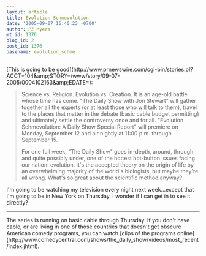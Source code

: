 ```yaml
---
layout: article
title: Evolution Schmevolution
date: '2005-09-07 16:40:23 -0700'
author: PZ Myers
mt_id: 1376
blog_id: 2
post_id: 1376
basename: evolution_schme
---
```

<p>[This is going to be good](http://www.prnewswire.com/cgi-bin/stories.pl?ACCT=104&amp;amp;STORY=/www/story/09-07-2005/0004102163&amp;amp;EDATE=):</p>

> <p>Science vs. Religion.  Evolution vs.
> Creation.  It is an age-old battle whose time has come.  "The Daily Show with
> Jon Stewart" will gather together all the experts (or at least those who will
> talk to them), travel to the places that matter in the debate (basic cable
> budget permitting) and ultimately settle the controversy once and for all.
> "Evolution Schmevolution: A Daily Show Special Report" will premiere on
> Monday, September 12 and air nightly at 11:00 p.m. through September 15.</p>
> 
> <p>For one full week, "The Daily Show" goes in-depth, around, through and
> quite possibly under, one of the hottest hot-button issues facing our nation:
> evolution.  It's the accepted theory on the origin of life by an overwhelming
> majority of the world's biologists, but maybe they're all wrong.  What's so
> great about the scientific method anyway?</p>

<p>I'm going to be watching my television every night next week&hellip;except that I'm going to be in New York on Thursday. I wonder if I can get in to see it directly?</p>

*********

<p>The series is running on basic cable through Thursday. If you don't have cable, or are living in one of those countries that doesn't get obscure American comedy programs, you can watch [clips of the programs online](http://www.comedycentral.com/shows/the_daily_show/videos/most_recent/index.jhtml).</p>

